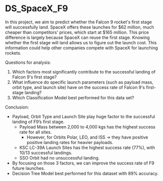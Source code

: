 # DS_SpaceX_F9
In this project, we aim to predict whether the Falcon 9 rocket's first stage will successfully land. SpaceX offers these launches for $62 million, much cheaper than competitors' prices, which start at $165 million. This price difference is largely because SpaceX can reuse the first stage. Knowing whether the first stage will land allows us to figure out the launch cost. This information could help other companies compete with SpaceX for launching rockets.


Questions for analysis:
1. Which factors most significantly contribute to the successful landing of Falcon 9's first stage?
2. What influence do specific launch parameters (such as payload mass, orbit type, and launch site) have on the success rate of Falcon 9's first-stage landing?
3. Which Classification Model best performed for this data set?


Conclusion:
- Payload, Orbit Type and Launch Site play huge factor to the successful landing of F9’s first stage.
    - Payload Mass between 2,000 to 4,000 kgs has the highest success rate for all sites.
        - However, for Orbits Polar, LEO, and ISS → they have positive positive landing rates for heavier payloads.
    - KSC LC-39A Launch Sites has the highest success rate (77%), with 10/13 successful landings.
    - SSO Orbit had no unsuccessful landing.
- By focusing on those 3 factors, we can improve the success rate of F9 future launches.
- Decision Tree Model best performed for this dataset with 89% accuracy.
